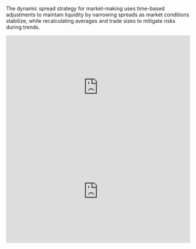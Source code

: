The dynamic spread strategy for market-making uses time-based adjustments to maintain liquidity by narrowing spreads as market conditions stabilize, while recalculating averages and trade sizes to mitigate risks during trends.

<div class="video-container">
  <iframe
    src="https://www.youtube.com/embed/ChKAr9uGrUY?si=3trkoeRJXFCvprPz"
    title="YouTube video player"
    frameborder="0"
    allow="accelerometer; autoplay; clipboard-write; encrypted-media; gyroscope; picture-in-picture; web-share"
    referrerpolicy="strict-origin-when-cross-origin"
    allowfullscreen>
  </iframe>
</div>

<div class="video-container">
  <iframe
    src="https://www.youtube.com/embed/2KRAJreUA64?si=JupJH4CbiiCEp3MF"
    title="YouTube video player"
    frameborder="0"
    allow="accelerometer; autoplay; clipboard-write; encrypted-media; gyroscope; picture-in-picture; web-share"
    referrerpolicy="strict-origin-when-cross-origin"
    allowfullscreen>
  </iframe>
</div>

<style>
  .video-container {
    position: relative;
    width: 100%;
    padding-bottom: 56.25%; /* 16:9 aspect ratio */
    height: 0;
    overflow: hidden;
  }

  .video-container iframe {
    position: absolute;
    top: 0;
    left: 0;
    width: 100%;
    height: 100%;
  }
</style>
